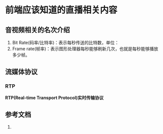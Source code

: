 # 前端应该知道的直播相关内容

## 音视频相关的名次介绍

1. Bit Rate(码率/比特率)：表示每秒传送的比特数，单位：
2. Frame rate(帧率)：表示图形处理器每秒能够刷新几次，也就是每秒能够播放多少帧。

## 流媒体协议

### RTP

**RTP(Real-time Transport Protocol)实时传输协议**


## 参考文档

1. []()

